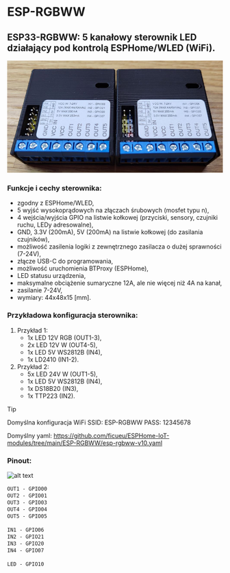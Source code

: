 # ESP-RGBWW

## ESP33-RGBWW: 5 kanałowy sterownik LED działający pod kontrolą ESPHome/WLED (WiFi).

![alt text](https://github.com/ficueu/ESPHome-IoT-modules/blob/main/ESP-RGBWW/images/img1.jpg)

### Funkcje i cechy sterownika:
* zgodny z ESPHome/WLED,
* 5 wyjść wysokoprądowych na złączach śrubowych (mosfet typu n),
* 4 wejścia/wyjścia GPIO na listwie kołkowej (przyciski, sensory, czujniki ruchu, LEDy adresowalne),
* GND, 3.3V (200mA), 5V (200mA) na listwie kołkowej (do zasilania czujników),
* możliwość zasilenia logiki z zewnętrznego zasilacza o dużej sprawności (7-24V),
* złącze USB-C do programowania,
* możliwość uruchomienia BTProxy (ESPHome),
* LED statusu urządzenia,
* maksymalne obciążenie sumaryczne 12A, ale nie więcej niż 4A na kanał,
* zasilanie 7-24V,
* wymiary: 44x48x15 [mm].

### Przykładowa konfiguracja sterownika:

1. Przykład 1:
    - 1x LED 12V RGB (OUT1-3),
    - 2x LED 12V W (OUT4-5),
    - 1x LED 5V WS2812B (IN4),
    - 1x LD2410 (IN1-2).
2. Przykład 2:
    - 5x LED 24V W (OUT1-5),
    - 1x LED 5V WS2812B (IN4),
    - 1x DS18B20 (IN3),
    - 1x TTP223 (IN2).

> [!TIP]
> Domyślna konfiguracja WiFi SSID: ESP-RGBWW PASS: 12345678
>
> Domyślny yaml: https://github.com/ficueu/ESPHome-IoT-modules/tree/main/ESP-RGBWW/esp-rgbww-v10.yaml

### Pinout:

![alt text](https://github.com/ficueu/ESPHome-IoT-modules/blob/main/ESP-RGBWW/images/pcb1.jpg)


```
OUT1 - GPIO00
OUT2 - GPIO01
OUT3 - GPIO03
OUT4 - GPIO04
OUT5 - GPIO05

IN1 - GPIO06
IN2 - GPIO21
IN3 - GPIO20
IN4 - GPIO07

LED - GPIO10
```
